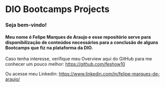 # DIO Bootcamps Projects

### Seja bem-vindo!

#### Meu nome é Felipe Marques de Araujo e esse repositório serve para disponibilização de conteúdos necessários para a conclusão de alguns Bootcamps que fiz na plataforma da DIO.

Caso tenha interesse, verifique meu Overview aqui do GitHub para me conhecer um pouco melhor: https://github.com/feshow10

Ou acesse meu Linkedin: https://www.linkedin.com/in/felipe-marques-de-araujo/